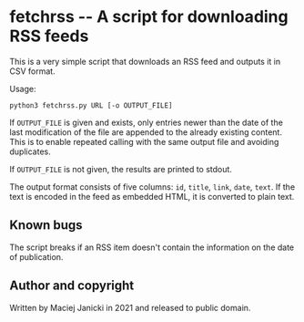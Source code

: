 # fetchrss -- A script for downloading RSS feeds

This is a very simple script that downloads an RSS feed and outputs it in
CSV format.

Usage:
```
python3 fetchrss.py URL [-o OUTPUT_FILE]
```

If `OUTPUT_FILE` is given and exists, only entries newer than the date of
the last modification of the file are appended to the already existing
content. This is to enable repeated calling with the same output file and
avoiding duplicates.

If `OUTPUT_FILE` is not given, the results are printed to stdout.

The output format consists of five columns: `id`, `title`, `link`, `date`,
`text`. If the text is encoded in the feed as embedded HTML, it is converted
to plain text.

## Known bugs

The script breaks if an RSS item doesn't contain the information on the date
of publication.

## Author and copyright

Written by Maciej Janicki in 2021 and released to public domain.


